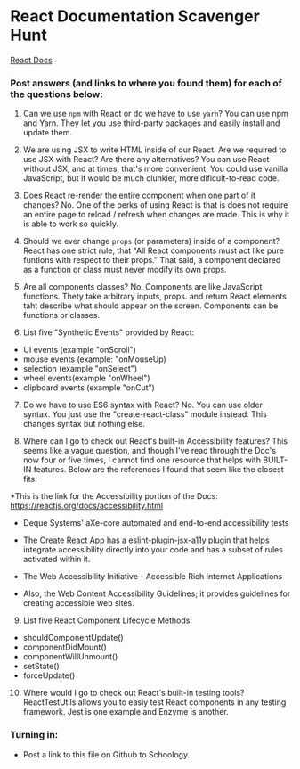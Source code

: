 # React Documentation Scavenger Hunt

[React Docs](https://facebook.github.io/react/docs/hello-world.html)

### Post answers (and links to where you found them) for each of the questions below:

1. Can we use `npm` with React or do we have to use `yarn`?
You can use npm and Yarn. They let you use third-party packages and easily install and update them.

2. We are using JSX to write HTML inside of our React. Are we required to use JSX with React? Are there any alternatives?
You can use React without JSX, and at times, that's more convenient. You could use vanilla JavaScript, but it would be much clunkier, more dificult-to-read code.

3. Does React re-render the entire component when one part of it changes?
No. One of the perks of using React is that is does not require an entire page to reload / refresh when changes are made. This is why it is able to work so quickly. 

4. Should we ever change `props` (or parameters) inside of a component? 
React has one strict rule, that "All React components must act like pure funtions with respect to their props." That said, a component declared as a function or class must never modify its own props. 

5. Are all components classes? 
No. Components are like JavaScript functions. Thety take arbitrary inputs, props. and return React elements taht describe what should appear on the screen. Components can be functions or classes.

6. List five "Synthetic Events" provided by React:
* UI events (example "onScroll")
* mouse events (example: "onMouseUp)
* selection  (example "onSelect")
* wheel events(example "onWheel")
* clipboard events (example "onCut")

7. Do we have to use ES6 syntax with React?
No. You can use older syntax. You just use the "create-react-class" module instead. This changes syntax but nothing else. 

8. Where can I go to check out React's built-in Accessibility features?
This seems like a vague question, and though I've read through the Doc's now four or five times, I cannot find one resource that helps with BUILT-IN features. Below are the references I found that seem like the closest fits: 

*This is the link for the Accessibility portion of the Docs: https://reactjs.org/docs/accessibility.html

* Deque Systems' aXe-core automated and end-to-end accessibility tests

* The Create React App has a eslint-plugin-jsx-a11y plugin that helps integrate accessibility directly into your code and has a subset of rules activated within it. 

* The Web Accessibility Initiative - Accessible Rich Internet Applications 

* Also, the Web Content Accessibility Guidelines; it provides guidelines for creating accessible web sites.

9. List five React Component Lifecycle Methods:
* shouldComponentUpdate()
* componentDidMount()
* componentWillUnmount()
* setState()
* forceUpdate()

10. Where would I go to check out React's built-in testing tools?
ReactTestUtils allows you to easiy test React components in any testing framework. Jest is one example and Enzyme is another.  



### Turning in:

* Post a link to this file on Github to Schoology.
